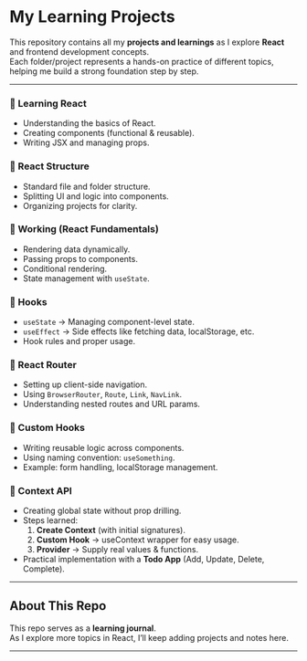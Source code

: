 # My Learning Projects

This repository contains all my **projects and learnings** as I explore **React** and frontend development concepts.  
Each folder/project represents a hands-on practice of different topics, helping me build a strong foundation step by step.

---

### 🔹 Learning React
- Understanding the basics of React.
- Creating components (functional & reusable).
- Writing JSX and managing props.

### 🔹 React Structure
- Standard file and folder structure.
- Splitting UI and logic into components.
- Organizing projects for clarity.

### 🔹 Working (React Fundamentals)
- Rendering data dynamically.
- Passing props to components.
- Conditional rendering.
- State management with `useState`.

### 🔹 Hooks
- `useState` → Managing component-level state.
- `useEffect` → Side effects like fetching data, localStorage, etc.
- Hook rules and proper usage.

### 🔹 React Router
- Setting up client-side navigation.
- Using `BrowserRouter`, `Route`, `Link`, `NavLink`.
- Understanding nested routes and URL params.

### 🔹 Custom Hooks
- Writing reusable logic across components.
- Using naming convention: `useSomething`.
- Example: form handling, localStorage management.

### 🔹 Context API
- Creating global state without prop drilling.
- Steps learned:
  1. **Create Context** (with initial signatures).
  2. **Custom Hook** → useContext wrapper for easy usage.
  3. **Provider** → Supply real values & functions.
- Practical implementation with a **Todo App** (Add, Update, Delete, Complete).

---

## About This Repo
This repo serves as a **learning journal**.  
As I explore more topics in React, I’ll keep adding projects and notes here. 

---
